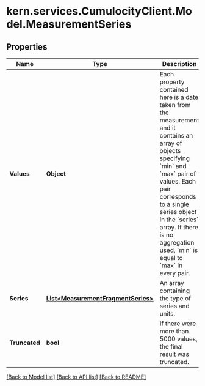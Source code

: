 # kern.services.CumulocityClient.Model.MeasurementSeries

## Properties

Name | Type | Description | Notes
------------ | ------------- | ------------- | -------------
**Values** | **Object** | Each property contained here is a date taken from the measurement and it contains an array of objects specifying &#x60;min&#x60; and &#x60;max&#x60; pair of values. Each pair corresponds to a single series object in the &#x60;series&#x60; array. If there is no aggregation used, &#x60;min&#x60; is equal to &#x60;max&#x60; in every pair. | [optional] 
**Series** | [**List&lt;MeasurementFragmentSeries&gt;**](MeasurementFragmentSeries.md) | An array containing the type of series and units. | [optional] 
**Truncated** | **bool** | If there were more than 5000 values, the final result was truncated. | [optional] 

[[Back to Model list]](../README.md#documentation-for-models) [[Back to API list]](../README.md#documentation-for-api-endpoints) [[Back to README]](../README.md)

